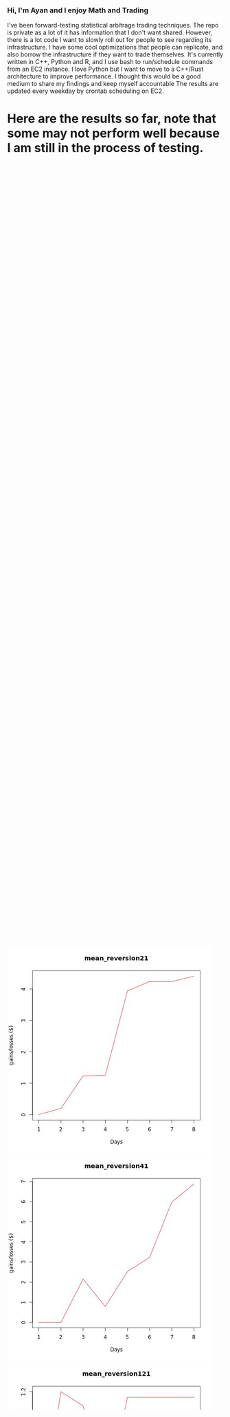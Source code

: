 ### Hi, I'm Ayan and I enjoy Math and Trading
I've been forward-testing statistical arbitrage trading techniques. The repo is private as a lot of it has information that I don't want shared. However, there is a lot code I want to slowly roll out for people to see regarding its infrastructure. I have some cool optimizations that people can replicate, and also borrow the infrastructure if they want to trade themselves. It's currently written in C++, Python and R, and I use bash to run/schedule commands from an EC2 instance. I love Python but I want to move to a C++/Rust architecture to improve performance. I thought this would be a good medium to share my findings and keep myself accountable
The results are updated every weekday by crontab scheduling on EC2.

# Here are the results so far, note that some may not perform well because I am still in the process of testing.

<marquee behavior="scroll" direction="up">
<img src="./imgs/mean_reversion21.jpg"/>
<img src="./imgs/mean_reversion41.jpg"/>
<img src="./imgs/mean_reversion121.jpg"/>
<img src="./imgs/mean_reversion171.jpg"/>
<img src="./imgs/mean_reversion181.jpg"/>
<img src="./imgs/mean_reversion191.jpg"/>
</marquee>
